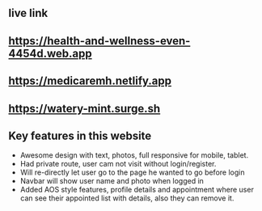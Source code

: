 ## live link

## https://health-and-wellness-even-4454d.web.app
## https://medicaremh.netlify.app
## https://watery-mint.surge.sh

## Key features in this website

* Awesome design with text, photos, full responsive for mobile, tablet.
* Had private route, user cam not visit without login/register.
* Will re-directly let user go to the page he wanted to go before login
* Navbar will show user name and photo when logged in
* Added AOS style features, profile details and appointment where user<br> can see their appointed list with details, also they can remove it.